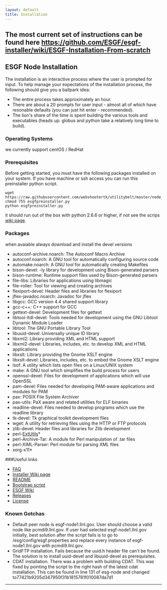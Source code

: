 ```yaml
---
layout: default
title: Installation
---
```



## The most current set of instructions can be found here https://github.com/ESGF/esgf-installer/wiki/ESGF-Installation-From-scratch 
## ESGF Node Installation
The installation is an interactive process where the user is prompted for input.
To help manage your expectations of the installation process, the following
should give you a ballpark idea:

* The entire process takes approximately an hour.
* There are about a 20 prompts for user input - almost all of which have
resonable defaults (you can just hit enter - recommended).
* The lion's share of the time is spent building the various tools and
executables (heads up: globus and python take a relatively long time to build).

### Operating Systems
we currently support centOS / RedHat

### Prerequisites
Before getting started, you must have the following packages installed
on your system. If you have machine or ssh access you can run this
preinstaller python script.

    wget https://raw.githubusercontent.com/webshootertk/utilitybelt/master/node_checker.py
    chmod 755 esgfpreinstaller.py
    python esgfpreinstaller.py

it should run out of the box with python 2.6.6 or higher, if not see the
scrips [wiki page][preinstaller].

### Packages
when avaiable always download and install the devel versions


* autoconf-archive.noarch: The Autoconf Macro Archive 
* autoconf.noarch: A GNU tool for automatically configuring source code 
* automake.noarch: A GNU tool for automatically creating Makefiles 
* bison-devel: -ly library for development using Bison-generated parsers 
* bison-runtime: Runtime support files used by Bison-generated parsers 
* file-libs: Libraries for applications using libmagic 
* file-roller: Tool for viewing and creating archives 
* flexiport-devel: Header files and libraries for flexiport 
* jflex-javadoc.noarch: Javadoc for jflex 
* libgcc: GCC version 4.4 shared support library 
* gcc-c++: C++ support for GCC 
* gettext-devel: Development files for gettext 
* libtool-ltdl-devel: Tools needed for development using the GNU Libtool Dynamic Module Loader 
* libtool: The GNU Portable Library Tool 
* libuuid-devel: Universally unique ID library 
* libxml2: Library providing XML and HTML support 
* libxml2-devel: Libraries, includes, etc. to develop XML and HTML applications 
* libxslt: Library providing the Gnome XSLT engine 
* libxslt-devel: Libraries, includes, etc. to embed the Gnome XSLT engine 
* lsof: A utility which lists open files on a Linux/UNIX system 
* make: A GNU tool which simplifies the build process for users 
* openssl-devel: Files for development of applications which will use OpenSSL 
* pam-devel: Files needed for developing PAM-aware applications and modules for PAM 
* pax: POSIX File System Archiver 
* pax-utils: PaX aware and related utilities for ELF binaries 
* readline-devel: Files needed to develop programs which use the readline library 
* tk-devel: Tk graphical toolkit development files 
* wget: A utility for retrieving files using the HTTP or FTP protocols 
* zlib-devel: Header files and libraries for Zlib development 
* perl-[ExtUtils]* 
* perl-Archive-Tar: A module for Perl manipulation of .tar files 
* perl-XiML-Parser: Perl module for parsing XML files 
* xorg-x11* 

###Useful links

* [FAQ]
* [Installer Wiki page][wiki]
* [README]
* [Bootstrap script][bootstrap]
* [ESGF Wiki][sitewiki]
* [Releases]
* [License]

### Known Gotchas

* Default peer node is esgf-node1.llnl.gov.  User should choose a valid node like pcmdi9.llnl.gov.  If user had selected esgf-node1.llnl.gov initially, best solution after the script fails is to go to /esg/config/esgf.properties and replace every instance of esgf-node1.llnl.gov with pcmdi9.llnl.gov.
* GridFTP installation.  Fails because the uuid.h header file can't be found.  The solution is to install uuid-devel and libuuid-devel as prerequisites.
* CDAT installation.  There was a problem with building CDAT.  This was fixed by pointing the script to the right hash of the latest cdat installation.  This can be found in line 131 of esg-node and changed to77421b9205d347950f31b1815781f010087da7d1

---

[readme]:       https://raw.github.com/ESGF/esgf-installer/master/README
[bootstrap]:    https://raw.github.com/ESGF/esgf-installer/master/esg-bootstrap
[license]:      https://raw.github.com/ESGF/esgf-installer/master/LICENSE
[installation]: https://github.com/ESGF/esgf.github.io/wiki/Installation
[releases]:     https://github.com/ESGF/esgf-installer/releases
[faq]:          https://github.com/ESGF/esgf.github.io/wiki/ESGFNode%7CFAQ
[wiki]:         https://github.com/ESGF/esgf-installer/wiki
[sitewiki]:     https://github.com/ESGF/esgf.github.io/wiki
[extutils]:     https://github.com/ESGF/esgf.github.io/wiki/ExtUtils
[preinstaller]: https://github.com/webshootertk/utilitybelt/wiki/esgf_preinstaller
